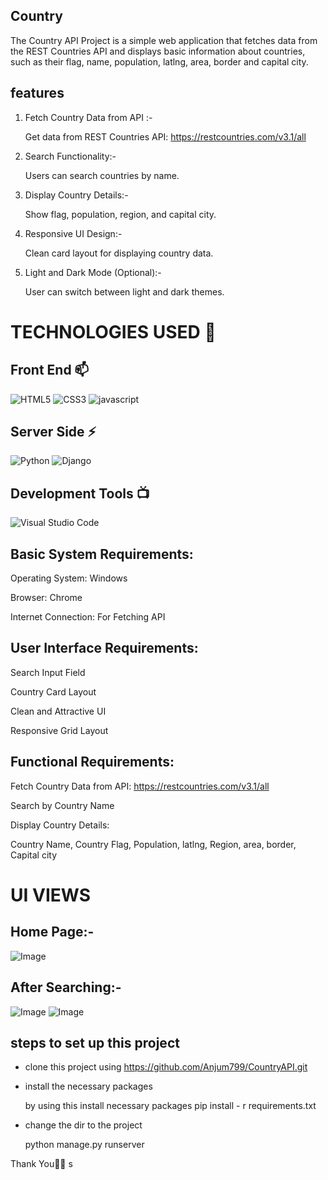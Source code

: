 ## Country
The Country API Project is a simple web application that fetches data from the REST Countries API and displays basic information about countries, such as their flag, name, population, latlng, area, border and capital city.

## features
1. Fetch Country Data from API :-
   
   Get data from REST Countries API: https://restcountries.com/v3.1/all
  
2. Search Functionality:-

    Users can search countries by name.
  
3. Display Country Details:-

    Show flag, population, region, and capital city.
  
4. Responsive UI Design:-

    Clean card layout for displaying country data.
  
5. Light and Dark Mode (Optional):-

    User can switch between light and dark themes.
# TECHNOLOGIES USED 📌
## Front End 📫
![HTML5](https://img.shields.io/badge/html5-%23E34F26.svg?style=for-the-badge&logo=html5&logoColor=white)
![CSS3](https://img.shields.io/badge/css3-%231572B6.svg?style=for-the-badge&logo=css3&logoColor=white)
![javascript](https://img.shields.io/badge/JavaScript-F7DF1E?style=for-the-badge&logo=javascript&logoColor=black)

## Server Side ⚡
![Python](https://img.shields.io/badge/python-3670A0?style=for-the-badge&logo=python&logoColor=ffdd54)
![Django](https://img.shields.io/badge/django-%23092E20.svg?style=for-the-badge&logo=django&logoColor=white)

## Development Tools 📺
![Visual Studio Code](https://img.shields.io/badge/Visual%20Studio%20Code-0078d7.svg?style=for-the-badge&logo=visual-studio-code&logoColor=white)


## Basic System Requirements:

  Operating System: Windows 

  Browser: Chrome
  
  Internet Connection: For Fetching API

## User Interface Requirements:

   Search Input Field
   
   Country Card Layout
   
   Clean and Attractive UI
   
   Responsive Grid Layout
   
## Functional Requirements:

   Fetch Country Data from API: https://restcountries.com/v3.1/all
   
   Search by Country Name
   
   Display Country Details:
   
   Country Name, Country Flag, Population, latlng, Region, area, border, Capital city
   
# UI VIEWS
## Home Page:-
![Image](https://github.com/user-attachments/assets/1451e880-0aa9-4b24-949a-1e01b2e6c84e)
## After Searching:-
![Image](https://github.com/user-attachments/assets/3cc6def0-7760-4133-a09c-463be9d3ab94)
![Image](https://github.com/user-attachments/assets/6f7f1a9d-6874-40f9-a95f-3b5d6e839995)

## steps to set up this project
- clone this project using https://github.com/Anjum799/CountryAPI.git
- install the necessary packages
  
    by using this install necessary packages pip install - r requirements.txt
- change the dir to the project
  
    python manage.py runserver
  
Thank You🙏😊
s
